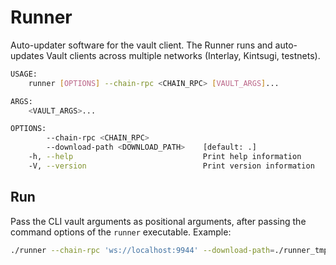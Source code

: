 # Runner

Auto-updater software for the vault client. The Runner runs and auto-updates Vault clients across multiple networks (Interlay, Kintsugi,
testnets).


```bash
USAGE:
    runner [OPTIONS] --chain-rpc <CHAIN_RPC> [VAULT_ARGS]...

ARGS:
    <VAULT_ARGS>...    

OPTIONS:
        --chain-rpc <CHAIN_RPC>            
        --download-path <DOWNLOAD_PATH>    [default: .]
    -h, --help                             Print help information
    -V, --version                          Print version information  
```

## Run
Pass the CLI vault arguments as positional arguments, after passing the command options of the `runner` executable. Example:
```bash
./runner --chain-rpc 'ws://localhost:9944' --download-path=./runner_tmp_dir -- --bitcoin-rpc-url 'http://localhost:18443' --bitcoin-rpc-user rpcuser --bitcoin-rpc-pass rpcpassword --keyfile keyfile.json --keyname 0xa81f76187f1e5d2059f67439c4242a92a5cd66a409579db73f156c6e2aae5102 --faucet-url 'http://localhost:3033' --auto-register=KSM=faucet --btc-parachain-url 'ws://localhost:9944'
```
